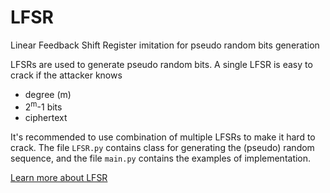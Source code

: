 # LFSR
Linear Feedback Shift Register imitation for pseudo random bits generation

LFSRs are used to generate pseudo random bits. A single LFSR is easy to crack if the attacker knows 
* degree (m)
* 2<sup>m</sup>-1 bits
* ciphertext

It's recommended to use combination of multiple LFSRs to make it hard to crack.
The file `LFSR.py` contains class for generating the (pseudo) random sequence, and the file `main.py` contains the examples of implementation.

[Learn more about LFSR](https://en.wikipedia.org/wiki/Linear-feedback_shift_register)
